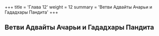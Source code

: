 +++
title = 'Глава 12'
weight = 12
summary = 'Ветви Адвайты Ачарьи и Гададхары Пандита'
+++
## Ветви Адвайты Ачарьи и Гададхары Пандита